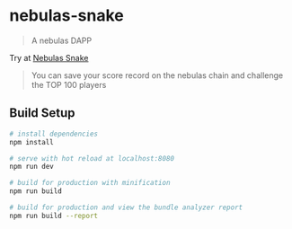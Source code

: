 # nebulas-snake

> A nebulas DAPP 

Try at [Nebulas Snake](https://fengma1992.github.io/nebulas-snake/)

> You can save your score record on the nebulas chain and challenge the TOP 100 players

## Build Setup

``` bash
# install dependencies
npm install

# serve with hot reload at localhost:8080
npm run dev

# build for production with minification
npm run build

# build for production and view the bundle analyzer report
npm run build --report
```

